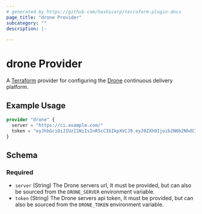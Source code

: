 ```yaml
---
# generated by https://github.com/hashicorp/terraform-plugin-docs
page_title: "drone Provider"
subcategory: ""
description: |-
  
---
```


# drone Provider

A [Terraform](https://www.terraform.io) provider for configuring the 
[Drone](https://drone.io) continuous delivery platform.

## Example Usage

```terraform
provider "drone" {
  server = "https://ci.example.com/"
  token = "eyJhbGciOiJIUzI1NiIsInR5cCI6IkpXVCJ9.eyJ0ZXh0Ijoib2N0b2NhdCIsInR5cGUiOiJ1c2VyIn0.Fg0eYxO9x2CfGIvIHDZKhQbCGbRAsSB_iRDJlDEW6vc"
}
```

<!-- schema generated by tfplugindocs -->
## Schema

### Required

- `server` (String) The Drone servers url, It must be provided, but can also be sourced from the `DRONE_SERVER` environment variable.
- `token` (String) The Drone servers api token, It must be provided, but can also be sourced from the `DRONE_TOKEN` environment variable.
